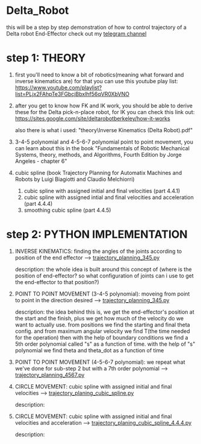# Delta_Robot

this will be a step by step demonstration of how to control trajectory of a Delta robot End-Effector
check out my [telegram channel](https://t.me/engineering_stuff_69)

# 


# step 1: THEORY

   1. first you'll need to know a bit of robotics(meaning what forward and inverse kinematics are)
      for that you can use this youtube play list:
      https://www.youtube.com/playlist?list=PLjx2FAhpTe3FGbcjBbxlhf56qVR0XbVNO
 
   2. after you get to know how FK and IK work, you should be able to derive these for the Delta pick-n-place robot, for IK you can 
      check this link out:
      https://sites.google.com/site/deltarobotberkeley/how-it-works

      also there is what i used: "theory\Inverse Kinematics (Delta Robot).pdf"

   3. 3-4-5 polynomial and 4-5-6-7 polynomial point to point movement, you can learn about this in the book "Fundamentals of Robotic 
       Mechanical Systems, theory, methods, and Algorithms, Fourth Edition by Jorge Angeles - chapter 6"

   4. cubic spline (book Trajectory Planning for Automatix Machines and Robots by Luigi Biagiotti and Claudio Melchiorri)
      1. cubic spline with assigned initial and final velocities (part 4.4.1)
      2. cubic spline with assigned intial and final velocities and acceleration (part 4.4.4)
      3. smoothing cubic spline (part 4.4.5)


# step 2: PYTHON IMPLEMENTATION 

   1. INVERSE KINEMATICS:
      finding the angles of the joints according to position of the end effector --> [trajectory_planning_345.py](https://github.com/ArthasMenethil-A/Delta_Robot/blob/main/python%20implementations/trajectory_planning_345.py)

      description:
      the whole idea is built around this concept of (where is the position of end-effector? so what configuration of joints can i use to get the end-effector to that position?)

   2. POINT TO POINT MOVEMENT (3-4-5 polynomial):
      moveing from point to point in the direction desired --> [trajectory_planning_345.py](https://github.com/ArthasMenethil-A/Delta_Robot/blob/main/python%20implementations/trajectory_planning_345.py)

      description:
      the idea behind this is, we get the end-effector's position at the start and the finish, plus we get how much of the velocity do we want to actually use. 
      from positions we find the starting and final theta config. and from maximum angular velocity we find T(the time needed for the operation)
      then with the help of boundary conditions we find a 5th order polynomial called "s" as a function of time. 
      with the help of "s" polynomial we find theta and theta_dot as a function of time 

   3. POINT TO POINT MOVEMENT (4-5-6-7 polynomial):
      we repeat what we've done for sub-step 2 but with a 7th order polynomial --> [trajectory_planning_4567.py](https://github.com/ArthasMenethil-A/Delta_Robot/blob/main/python%20implementations/trajectory_planning_4567.py)

   4. CIRCLE MOVEMENT:
      cubic spline with assigned initial and final velocities --> [trajectory_planing_cubic_spline.py](https://github.com/ArthasMenethil-A/Delta_Robot/blob/main/python%20implementations/trajectory_planning_cubic_spline.py)

      description: 
  5. CIRCLE MOVEMENT:
      cubic spline with assigned initial and final velocities and acceleration --> [trajectory_planing_cubic_spline_4.4.4.py](https://github.com/ArthasMenethil-A/Delta_Robot/blob/main/python%20implementations/trajectory_planning_cubic_spline_4.4.4.py)

      description: 

